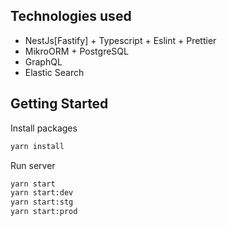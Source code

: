 ## Technologies used

- NestJs[Fastify] + Typescript + Eslint + Prettier
- MikroORM + PostgreSQL
- GraphQL
- Elastic Search

## Getting Started

Install packages

```bash
yarn install
```

Run server

```bash
yarn start
yarn start:dev
yarn start:stg
yarn start:prod
```
